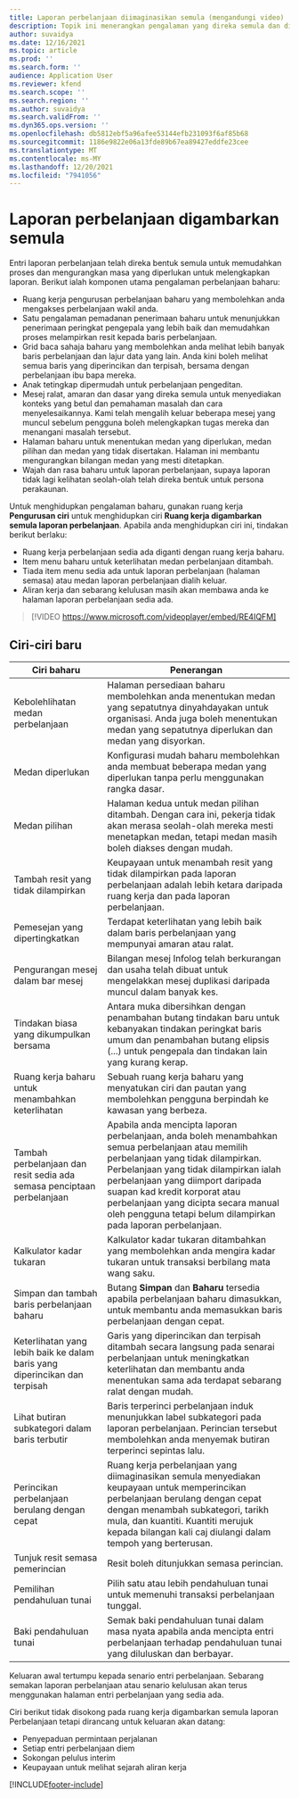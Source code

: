```yaml
---
title: Laporan perbelanjaan diimaginasikan semula (mengandungi video)
description: Topik ini menerangkan pengalaman yang direka semula dan dibayangkan semula untuk entri laporan perbelanjaan.
author: suvaidya
ms.date: 12/16/2021
ms.topic: article
ms.prod: ''
ms.search.form: ''
audience: Application User
ms.reviewer: kfend
ms.search.scope: ''
ms.search.region: ''
ms.author: suvaidya
ms.search.validFrom: ''
ms.dyn365.ops.version: ''
ms.openlocfilehash: db5812ebf5a96afee53144efb231093f6af85b68
ms.sourcegitcommit: 1186e9822e06a13fde89b67ea89427eddfe23cee
ms.translationtype: MT
ms.contentlocale: ms-MY
ms.lasthandoff: 12/20/2021
ms.locfileid: "7941056"
---
```

# <a name="expense-reports-reimagined"></a>Laporan perbelanjaan digambarkan semula

Entri laporan perbelanjaan telah direka bentuk semula untuk memudahkan proses dan mengurangkan masa yang diperlukan untuk melengkapkan laporan. Berikut ialah komponen utama pengalaman perbelanjaan baharu:

- Ruang kerja pengurusan perbelanjaan baharu yang membolehkan anda mengakses perbelanjaan wakil anda.
- Satu pengalaman pemadanan penerimaan baharu untuk menunjukkan penerimaan peringkat pengepala yang lebih baik dan memudahkan proses melampirkan resit kepada baris perbelanjaan.
- Grid baca sahaja baharu yang membolehkan anda melihat lebih banyak baris perbelanjaan dan lajur data yang lain. Anda kini boleh melihat semua baris yang diperincikan dan terpisah, bersama dengan perbelanjaan ibu bapa mereka.
- Anak tetingkap dipermudah untuk perbelanjaan pengeditan.
- Mesej ralat, amaran dan dasar yang direka semula untuk menyediakan konteks yang betul dan pemahaman masalah dan cara menyelesaikannya. Kami telah mengalih keluar beberapa mesej yang muncul sebelum pengguna boleh melengkapkan tugas mereka dan menangani masalah tersebut.
- Halaman baharu untuk menentukan medan yang diperlukan, medan pilihan dan medan yang tidak disertakan. Halaman ini membantu mengurangkan bilangan medan yang mesti ditetapkan.
- Wajah dan rasa baharu untuk laporan perbelanjaan, supaya laporan tidak lagi kelihatan seolah-olah telah direka bentuk untuk persona perakaunan.

Untuk menghidupkan pengalaman baharu, gunakan ruang kerja **Pengurusan ciri** untuk menghidupkan ciri **Ruang kerja digambarkan semula laporan perbelanjaan**. Apabila anda menghidupkan ciri ini, tindakan berikut berlaku:

- Ruang kerja perbelanjaan sedia ada diganti dengan ruang kerja baharu.
- Item menu baharu untuk keterlihatan medan perbelanjaan ditambah.
- Tiada item menu sedia ada untuk laporan perbelanjaan (halaman semasa) atau medan laporan perbelanjaan dialih keluar.
- Aliran kerja dan sebarang kelulusan masih akan membawa anda ke halaman laporan perbelanjaan sedia ada.

> [!VIDEO https://www.microsoft.com/videoplayer/embed/RE4IQFM]

## <a name="new-features"></a>Ciri-ciri baru

| Ciri baharu | Penerangan |
|---|----|
| Kebolehlihatan medan perbelanjaan | Halaman persediaan baharu membolehkan anda menentukan medan yang sepatutnya dinyahdayakan untuk organisasi. Anda juga boleh menentukan medan yang sepatutnya diperlukan dan medan yang disyorkan. |
| Medan diperlukan | Konfigurasi mudah baharu membolehkan anda membuat beberapa medan yang diperlukan tanpa perlu menggunakan rangka dasar. |
| Medan pilihan | Halaman kedua untuk medan pilihan ditambah. Dengan cara ini, pekerja tidak akan merasa seolah-olah mereka mesti menetapkan medan, tetapi medan masih boleh diakses dengan mudah. |
| Tambah resit yang tidak dilampirkan | Keupayaan untuk menambah resit yang tidak dilampirkan pada laporan perbelanjaan adalah lebih ketara daripada ruang kerja dan pada laporan perbelanjaan. |
| Pemesejan yang dipertingkatkan | Terdapat keterlihatan yang lebih baik dalam baris perbelanjaan yang mempunyai amaran atau ralat. |
| Pengurangan mesej dalam bar mesej| Bilangan mesej Infolog telah berkurangan dan usaha telah dibuat untuk mengelakkan mesej duplikasi daripada muncul dalam banyak kes. |
| Tindakan biasa yang dikumpulkan bersama | Antara muka dibersihkan dengan penambahan butang tindakan baru untuk kebanyakan tindakan peringkat baris umum dan penambahan butang elipsis (...) untuk pengepala dan tindakan lain yang kurang kerap. |
| Ruang kerja baharu untuk menambahkan keterlihatan | Sebuah ruang kerja baharu yang menyatukan ciri dan pautan yang membolehkan pengguna berpindah ke kawasan yang berbeza. |
| Tambah perbelanjaan dan resit sedia ada semasa penciptaan perbelanjaan | Apabila anda mencipta laporan perbelanjaan, anda boleh menambahkan semua perbelanjaan atau memilih perbelanjaan yang tidak dilampirkan. Perbelanjaan yang tidak dilampirkan ialah perbelanjaan yang diimport daripada suapan kad kredit korporat atau perbelanjaan yang dicipta secara manual oleh pengguna tetapi belum dilampirkan pada laporan perbelanjaan.|
| Kalkulator kadar tukaran | Kalkulator kadar tukaran ditambahkan yang membolehkan anda mengira kadar tukaran untuk transaksi berbilang mata wang saku. |
| Simpan dan tambah baris perbelanjaan baharu | Butang **Simpan** dan **Baharu** tersedia apabila perbelanjaan baharu dimasukkan, untuk membantu anda memasukkan baris perbelanjaan dengan cepat. |
| Keterlihatan yang lebih baik ke dalam baris yang diperincikan dan terpisah | Garis yang diperincikan dan terpisah ditambah secara langsung pada senarai perbelanjaan untuk meningkatkan keterlihatan dan membantu anda menentukan sama ada terdapat sebarang ralat dengan mudah. |
| Lihat butiran subkategori dalam baris terbutir | Baris terperinci perbelanjaan induk menunjukkan label subkategori pada laporan perbelanjaan. Perincian tersebut membolehkan anda menyemak butiran terperinci sepintas lalu.|
|Perincikan perbelanjaan berulang dengan cepat | Ruang kerja perbelanjaan yang diimaginasikan semula menyediakan keupayaan untuk memperincikan perbelanjaan berulang dengan cepat dengan menambah subkategori, tarikh mula, dan kuantiti. Kuantiti merujuk kepada bilangan kali caj diulangi dalam tempoh yang berterusan. |
| Tunjuk resit semasa pemerincian | Resit boleh ditunjukkan semasa perincian. |
| Pemilihan pendahuluan tunai | Pilih satu atau lebih pendahuluan tunai untuk memenuhi transaksi perbelanjaan tunggal. |
| Baki pendahuluan tunai | Semak baki pendahuluan tunai dalam masa nyata apabila anda mencipta entri perbelanjaan terhadap pendahuluan tunai yang diluluskan dan berbayar. |

Keluaran awal tertumpu kepada senario entri perbelanjaan. Sebarang semakan laporan perbelanjaan atau senario kelulusan akan terus menggunakan halaman entri perbelanjaan yang sedia ada.


Ciri berikut tidak disokong pada ruang kerja digambarkan semula laporan Perbelanjaan tetapi dirancang untuk keluaran akan datang: 

- Penyepaduan permintaan perjalanan
- Setiap entri perbelanjaan diem
- Sokongan pelulus interim
- Keupayaan untuk melihat sejarah aliran kerja


[!INCLUDE[footer-include](../includes/footer-banner.md)]
